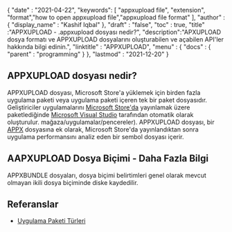 {
  "date" : "2021-04-22",
  "keywords": [ "appxupload file", "extension", "format","how to open appxupload file","appxupload file format" ],
  "author" : {
    "display_name" : "Kashif Iqbal"
},
  "draft" : "false",
  "toc" : true,
  "title" :"APPXUPLOAD - .appxupload dosyası nedir?",
  "description":"APXUPLOAD dosya formatı ve APPXUPLOAD dosyalarını oluşturabilen ve açabilen API'ler hakkında bilgi edinin.",
  "linktitle" : "APPXUPLOAD",
  "menu" : {
    "docs" : {
      "parent" : "programming"
}
},
  "lastmod" : "2021-12-20"
}

## APPXUPLOAD dosyası nedir?

APPXUPLOAD dosyası, Microsoft Store'a yüklemek için birden fazla uygulama paketi veya uygulama paketi içeren tek bir paket dosyasıdır. Geliştiriciler uygulamalarını [Microsoft Store'da](https://www.microsoft.com/en-us/) yayınlamak üzere paketlediğinde [Microsoft Visual Studio](https://visualstudio.microsoft.com/) tarafından otomatik olarak oluşturulur. mağaza/uygulamalar/pencereler). APPXUPLOAD dosyası, bir [APPX](/tr/programming/appx/) dosyasına ek olarak, Microsoft Store'da yayınlandıktan sonra uygulama performansını analiz eden bir sembol dosyası içerir.

## AAPXUPLOAD Dosya Biçimi - Daha Fazla Bilgi

APPXBUNDLE dosyaları, dosya biçimi belirtimleri genel olarak mevcut olmayan ikili dosya biçiminde diske kaydedilir.

## Referanslar

* [Uygulama Paketi Türleri](https://learn.microsoft.com/en-us/windows/msix/package/packaging-uwp-apps)

